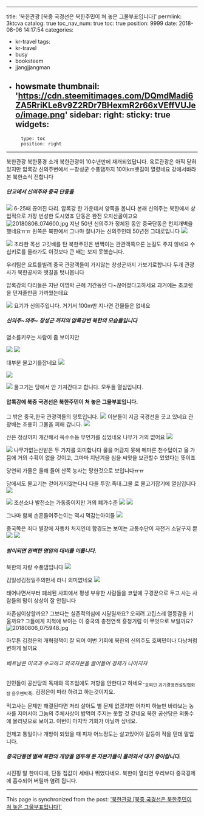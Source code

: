 
---
title: '북한관광  [북중 국경선은 북한주민이 쳐 놓은 그물부표입니다]'
permlink: 3ktcva
catalog: true
toc_nav_num: true
toc: true
position: 9999
date: 2018-08-06 14:17:54
categories:
- kr-travel
tags:
- kr-travel
- busy
- booksteem
- jjangjjangman
- howsmate
thumbnail: 'https://cdn.steemitimages.com/DQmdMadi6ZA5RriKLe8v9Z2RDr7BHexmR2r66xVEffVUJeo/image.png'
sidebar:
    right:
        sticky: true
widgets:
    -
        type: toc
        position: right
---


북한관광 북한풍경 소개
북한관광이 10수년만에  재개되었답니다. 육로관광은  아직  닫혀있지만 압록강 신의주변에서  ㅡ창성군 수풍댐까지 10여km뱃길이  열렸네요
강에서바라본 북한소식 전합니다



##### 단교에서 신의주와 중국 단동을
![](https://cdn.steemitimages.com/DQmdMadi6ZA5RriKLe8v9Z2RDr7BHexmR2r66xVEffVUJeo/image.png)
6-25때 끊어진  다리. 압록강 한 가운데서 양쪽을 봅니다
본래 신의주는 북한에서 상업적으로 가장 번성한 도시였죠 단동은 완전 오지산골이고요
![20180806_074600.jpg](https://cdn.steemitimages.com/DQmNcic9dmCfLbpr8yz1N4wFny26yPQ5bAb8JEjtdJ2XoDU/20180806_074600.jpg)
지난 50년 신의주가  정체된 동안 중국단동은 천지개벽을 했네요ㅠㅠ  왼쪽은 북한에서 그나마 잘나가는  신의주인데 50년전 그대로입니다
![](https://cdn.steemitimages.com/DQmcs3Xy2esunPKNhoMPmTZDJ3ajV3kF8AcaRSTZEsqs2qy/image.png)

![](https://cdn.steemitimages.com/DQmaz8xwpoNBJt7h489m3oVmcwmrLXcjZieEyH7NtiUv7yo/image.png)
초라한  목선 고깃배를 탄 북한주민은  번쩍이는 관관객쪽으론 눈길도 주지 않네요
수십키로를 올라가도 이것보다 큰 배는 보지 못했습니다.


우리팀은 요트를빌려 중국 관광객들이 가지않는  창성군까지 가보기로합니다  두개 관광사가 북한공사와  뱃길을 텃나봅니다


압록강의 다리들은 지난 이명박 근혜 기간동안 다~끊어졌다고하세요 과거에는 초코렛을  던져줄만큼 가까웠는데요

![](https://cdn.steemitimages.com/DQmRBtmCeD6jU66YWCPqUYYsJgjsjSH8iGqtTL3Dc22LwaU/image.png)
요기가 신의주입니다. 
거기서 100m만 지나면 건물들은 없네요

##### 신의주~의주~ 창성군 까지의 압록강변 북한의 모습들입니다


염소를키우는 사람이 좀 보이지만

![](https://cdn.steemitimages.com/DQmQgcKXJqE5MhKwoCR3f54f2dbbu2JDQoYCG6AcK9f8E6B/image.png)
![](https://cdn.steemitimages.com/DQmSSSkDd3cntfhzYmT6DiWZKPo7sEAEbHyarE8vtEW29nF/image.png)

대부분 물고기를잡네요
![](https://cdn.steemitimages.com/DQmbFgoCAo3punP5Jn7hdi1MWnKDzNBfBZFppA2dXg1nXd3/image.png)

![](https://cdn.steemitimages.com/DQme2ToSr4DzUwymXzParzR34r9oExuQsZQ9fXYz9jo2x7N/image.png)

![](https://cdn.steemitimages.com/DQmQdrKKHbdw7FMdZLBrjxP2hcpoaqQsmaboRDMP2Md593v/image.png)
물고기는 당에서 안 가져간다고 합니다. 모두들 열심입니다.

#### 압록강에 북중 국경선은 북한주민이 쳐 놓은 그물부표입니다. 
그 밖은 중국,한국 관광객들의 영토입니다.
![](https://cdn.steemitimages.com/DQmPyVDPoMm3qPsG5aGdqZLbo3QtTcP44detZfJ1qR6Q1fx/image.png)
이분들이 지금 국경선을 긋고 있네요
관광배는 조용히 그물을 피해 갑니다.
![](https://cdn.steemitimages.com/DQmPxCy9xzmQhGWMTBcTu9FWApFMJ57JXxUjNGCcXD6xnDL/image.png)


산은 정상까지 개간해서 옥수수등 무언가를  심었네요 나무가 거의 없어요
![](https://cdn.steemitimages.com/DQmWgrpG6uzw6zNPbJkdwiSNKroynHRvrkRaLZxsAPQ6D3Z/image.png)

![](https://cdn.steemitimages.com/DQmUJ3VShcxhDphQJSw9YRGz1sfUsoPULdvZQ22iBaByA2m/image.png)
나무가없는산밭은 두 가지를  의미합니다 
물을 머금지 못해  메마른 천수답이고 올 가뭄에 거의 수확이 없을 것이고,
그마마 지난겨을 심을 씨앗을 보관할수  있었다는   뜻이죠

당연히 가물은 올해 들어 산쪽 농사는 망한것으로 보입니다ㅠㅠ

당에서도 물고기는 걷어가지않는다니
다들  투망.족대.그물 로 물고기잡기에 열심입니다
![](https://cdn.steemitimages.com/DQmc32UkqGvchrbDGFniQLNYEmhRfEhuke2EogB2d9duXCE/image.png)

![](https://cdn.steemitimages.com/DQmeJHTkS66M7nZsnmwh6gYzDQcvGRys3bZzHDrHRD39PkR/image.png)
조선소나  발전소는 가동중이지만 거의 폐가수준
![](https://cdn.steemitimages.com/DQmZJx1dTjJXe9DgCKDwdUQfvC3Vq8ANBWWoChW4xYDiZ4A/image.png)
![](https://cdn.steemitimages.com/DQmZpg6uU7jCdVxbb1C5ZrT3bKpu5ziqUWcSigGavQHpUDo/image.png)

그나마 함께 손흔들어주는이는 역시 멱감는아이들
![](https://cdn.steemitimages.com/DQmbuuktKNEgViw26P2Mk6TisJUbFtyGDivW4Cze1cNL5Jz/image.png)

중국쪽은 죄다 별장에 자동차 처지인데 함경도는 보이는 교통수단이 자전거 소달구지 뿐
![](https://cdn.steemitimages.com/DQmQPLqLKS7cC54d4CgtyNFe5YKzgipmtNJ5HT1Y1zWZzG7/image.png)
![](https://cdn.steemitimages.com/DQmbV9MCXb3QWKKwzyH9nTEKBQWnB85bCB8daCBykaGho4w/image.png)

##### 밤이되면 완벽한 명암의 대비를 이룹니다.

북한의 자랑 수풍댐입니다
![](https://cdn.steemitimages.com/DQmdzsmtKdmjpJ32MYbTnArNv639wA2KDjokxXZbT16gE5W/image.png)

김일성김정일주의만세 라니  의미없네요
![](https://cdn.steemitimages.com/DQmegBX6cTyMxTvVbgFhKHPorsPfkez8w7Pwq2VRdKEreDn/image.png)

태어나면서부터  폐쇠된  사회에서  평생 부유한 사람들을 코앞에  구경꾼으로  두고 사는 사람들의  맘이 상상이 잘 안됩니다

자존심이상할까요?
그보다는  실존적의심에 시달릴까요?
오히려 고집스레 열등감을 키울까요? 그들에게  지척에 보이는  이 중국의 총천연색 흥청거림 이 무엇으로 보일까요?![20180806_075948.jpg](https://cdn.steemitimages.com/DQmceNhYQJK55qgkzQGVyCg3tn1L3qHA872j5EYqkQASPSk/20180806_075948.jpg)

아무튼 김정은의 개혁정책이 잘 되어 이번 기회에 북한의 신의주도 호찌민이나 다낭처럼 변하게 될까요
###### 베트남은 미국과 수교하고 외국자본을 끌어들어 경제가 나아지자 
인민들이 공산당의 독재와 목조임에도 저항을 안한다고 하네요-<sub>호찌민 과기경영컨설팅협회장 응우옌박푹-</sub>
김정은이 따라 하려고 하는것이지요. 

먹고사는 문제만 해결된다면 저리 살아도 별 문제 없겠지만
어차피
하늘만 바라보는 농사를 지어서야 그놈의 주체사상이 밥먹여 주지는 못할 것 같네요
북한 공산당은 외통수에 몰리넛으로 보이고. 이번이 마지막 기회가 아닐까 싶네요.

언제고 통일이나 개방이 되었을 때 피차 어느정도는 살고있어야 갈등이 적을 텐데 말입니다.

##### 중국단동엔 벌써 북한의 개방을 염두해 둔 자본가들이 몰려와서 대기 중이랍니다. 
시진핑 말 한마디에, 단동 집값이 세배나 뛰었다네요.
북한이 열리면 우리보다 중국경제에 흡수되어 버릴까 염려 됩니다.

- - -

This page is synchronized from the post: ['북한관광  [북중 국경선은 북한주민이 쳐 놓은 그물부표입니다]'](https://steemit.com/@raah/3ktcva)
